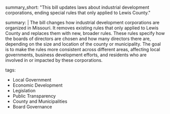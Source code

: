 summary_short: "This bill updates laws about industrial development corporations, ending special rules that only applied to Lewis County."

summary: |
  The bill changes how industrial development corporations are organized in Missouri. It removes existing rules that only applied to Lewis County and replaces them with new, broader rules. These rules specify how the boards of directors are chosen and how many directors there are, depending on the size and location of the county or municipality. The goal is to make the rules more consistent across different areas, affecting local governments, business development efforts, and residents who are involved in or impacted by these corporations.

tags:
  - Local Government
  - Economic Development
  - Legislation
  - Public Transparency
  - County and Municipalities
  - Board Governance
